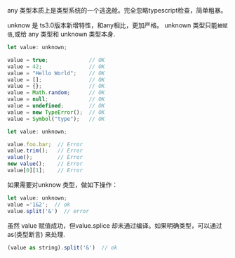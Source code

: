 any  类型本质上是类型系统的一个逃逸舱。完全忽略typescript检查，简单粗暴。

unknow 是 ts3.0版本新增特性，和any相比，更加严格。 unknown 类型只能`被赋值`,或给 any 类型和 unknown 类型本身.

```js
let value: unknown;

value = true;             // OK
value = 42;               // OK
value = "Hello World";    // OK
value = [];               // OK
value = {};               // OK
value = Math.random;      // OK
value = null;             // OK
value = undefined;        // OK
value = new TypeError();  // OK
value = Symbol("type");   // OK
```

```js
let value: unknown;

value.foo.bar;  // Error
value.trim();   // Error
value();        // Error
new value();    // Error
value[0][1];    // Error
```

如果需要对unknow 类型，做如下操作：
```js
let value: unknown;
value ='1&2';  // ok
value.split('&')  // error 
```
虽然 value 赋值成功，但value.splice 却未通过编译。如果明确类型，可以通过 as(类型断言) 来处理.
```js
(value as string).split('&')  // ok 
```

